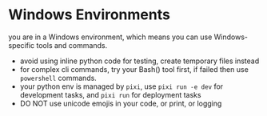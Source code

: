 # Windows Environments

you are in a Windows environment, which means you can use Windows-specific tools and commands.

- avoid using inline python code for testing, create temporary files instead
- for complex cli commands, try your Bash() tool first, if failed then use `powershell` commands.
- your python env is managed by `pixi`, use `pixi run -e dev` for development tasks, and `pixi run` for deployment tasks
- DO NOT use unicode emojis in your code, or print, or logging